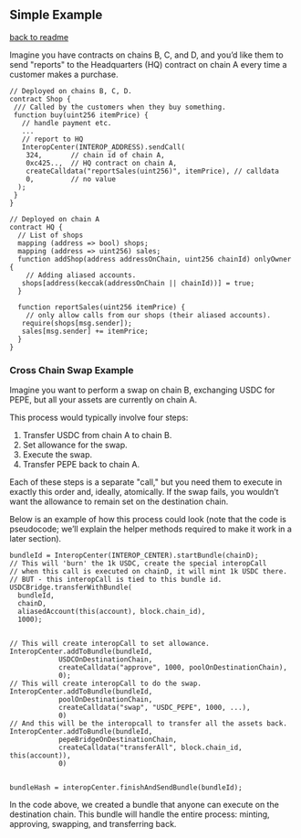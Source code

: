 ## Simple Example
[back to readme](../../README.md)

Imagine you have contracts on chains B, C, and D, and you’d like them to send "reports" to the Headquarters (HQ)
contract on chain A every time a customer makes a purchase.

```solidity
// Deployed on chains B, C, D.
contract Shop {
 /// Called by the customers when they buy something.
 function buy(uint256 itemPrice) {
   // handle payment etc.
   ...
   // report to HQ
   InteropCenter(INTEROP_ADDRESS).sendCall(
    324,       // chain id of chain A,
    0xc425..,  // HQ contract on chain A,
    createCalldata("reportSales(uint256)", itemPrice), // calldata
    0,         // no value
  );
 }
}

// Deployed on chain A
contract HQ {
  // List of shops
  mapping (address => bool) shops;
  mapping (address => uint256) sales;
  function addShop(address addressOnChain, uint256 chainId) onlyOwner {
    // Adding aliased accounts.
   shops[address(keccak(addressOnChain || chainId))] = true;
  }

  function reportSales(uint256 itemPrice) {
    // only allow calls from our shops (their aliased accounts).
   require(shops[msg.sender]);
   sales[msg.sender] += itemPrice;
  }
}
```

### Cross Chain Swap Example

Imagine you want to perform a swap on chain B, exchanging USDC for PEPE, but all your assets are currently on chain A.

This process would typically involve four steps:

1. Transfer USDC from chain A to chain B.
2. Set allowance for the swap.
3. Execute the swap.
4. Transfer PEPE back to chain A.

Each of these steps is a separate "call," but you need them to execute in exactly this order and, ideally, atomically.
If the swap fails, you wouldn’t want the allowance to remain set on the destination chain.

Below is an example of how this process could look (note that the code is pseudocode; we’ll explain the helper methods
required to make it work in a later section).

```solidity
bundleId = InteropCenter(INTEROP_CENTER).startBundle(chainD);
// This will 'burn' the 1k USDC, create the special interopCall
// when this call is executed on chainD, it will mint 1k USDC there.
// BUT - this interopCall is tied to this bundle id.
USDCBridge.transferWithBundle(
  bundleId,
  chainD,
  aliasedAccount(this(account), block.chain_id),
  1000);


// This will create interopCall to set allowance.
InteropCenter.addToBundle(bundleId,
            USDCOnDestinationChain,
            createCalldata("approve", 1000, poolOnDestinationChain),
            0);
// This will create interopCall to do the swap.
InteropCenter.addToBundle(bundleId,
            poolOnDestinationChain,
            createCalldata("swap", "USDC_PEPE", 1000, ...),
            0)
// And this will be the interopcall to transfer all the assets back.
InteropCenter.addToBundle(bundleId,
            pepeBridgeOnDestinationChain,
            createCalldata("transferAll", block.chain_id, this(account)),
            0)


bundleHash = interopCenter.finishAndSendBundle(bundleId);
```

In the code above, we created a bundle that anyone can execute on the destination chain. This bundle will handle the
entire process: minting, approving, swapping, and transferring back.